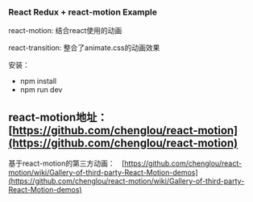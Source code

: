 ### React Redux + react-motion Example

react-motion: 结合react使用的动画

react-transition: 整合了animate.css的动画效果

安装：　
* npm install
* npm run dev

react-motion地址：　[https://github.com/chenglou/react-motion](https://github.com/chenglou/react-motion)
-----------------------
基于react-motion的第三方动画：　[https://github.com/chenglou/react-motion/wiki/Gallery-of-third-party-React-Motion-demos](https://github.com/chenglou/react-motion/wiki/Gallery-of-third-party-React-Motion-demos)
